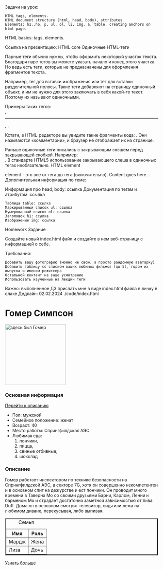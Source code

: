 Задачи на урок:

    HTML tags, elements.
    HTML document structure (html, head, body), attributes
    Elements: h1..h6, p, ul, ol, li, img, a, table, creating anchors on html page.

HTML basics: tags, elements.

Ссылка на презентацию: HTML core Одиночные HTML-теги

Парные теги обычно нужны, чтобы оформить некоторый участок текста. Благодаря паре тегов вы можете указать начало и конец
этого участка. Но ведь есть теги, которые не предназначены для оформления фрагментов текста.

Например, тег для вставки изображения или тег для вставки разделительной полосы. Такие теги добавляют на страницу
одиночный объект, и им не нужно для этого заключать в себя какой-то текст. Поэтому их называют одиночными.

Примеры таких тегов: <br>, <hr>, <img>.

Кстати, в HTML-редакторе вы увидите такие фрагменты кода: <!-- текст -->. Они называются «комментарии», и браузер не
отображает их на странице.

Раньше одиночные теги писались с закрывающим слэшем перед закрывающей скобкой. Например: <br />. В стандарте HTML5
использование закрывающего слеша в одиночных тегах необязательно. HTML element

element - это все от тега до тега (включительно). <tagname>Content goes here...</tagname>
Дополнительная информация по теме:

Информация про head, body: ссылка Документация по тегам и атрибутам: ссылка

    Таблица table: ссылка
    Маркированный список ul: ссылка
    Нумерованный список ol: ссылка
    Заголовок h1: ссылка
    Изображение img: ссылка

Homework Задание

Создайте новый index.html файл и создайте в нем веб-страницу с информацией о себе.

Требования:

    Добавить вашу фотографию (можно не свою, а просто рандомную аватарку)
    Добавить таблицу со списком ваших любимых фильмов (до 5), годом их выпуска и именем режиссера
    Остальной контент на ваше усмотрение
    Использовать изученные на лекции теги

Важно: выполненное ДЗ прислать мне в виде index.html файла в личку в слаке Дедлайн: 02.02.2024 ./code/index.html

<!DOCTYPE html>
<html>
  <head>
    <title>Lesson_01</title>
  </head>
  <body>
    <h1>Гомер Симпсон</h1>
    <img src="https://otkritkis.com/wp-content/uploads/2021/11/Simpsons_09_Homer_V2F_hires1-56e1eccc5f9b5854a9f89a63-640x840-1.jpg" alt="здесь был Гомер" width="200">
    <h3>Основная информация</h3>
    <!-- Якорная ссылка -->
    <a href="#anchor">Перейти к описанию</a>
    <!-- Работа со списками -->
    <ul>
      <li>Пол: мужской</li>
      <li>Семейное положение: женат</li>
      <li>Возраст: 40</li>
      <li>Место работы: Спрингфилдская АЭС</li>
      <li>Любимая еда: 
        <ol>
          <li>пончики,</li> 
          <li>пицца,</li>
          <li>свиные отбивные,</li> 
          <li>шоколад</li>
        </ol>
      </li>
    </ul>
    <!-- Создание якоря -->
    <h3 id="anchor">Описание</h3>
    <p>
      Гомер работает инспектором по технике безопасности на Спрингфилдской АЭС, 
      в секторе 7G, хотя он совершенно некомпетентен и в основном спит на дежурстве и ест пончики. 
      Он проводит много времени в Таверна Мо со своими друзьями Барни, Карлом, Ленни и барменом Мо 
      и страдает достаточно заметной зависимостью от пива Duff. Дома он в основном смотрит телевизор, 
      сидя или лежа на любимом диване, перекусывая, либо выпивая.
    </p>
    <!-- Создание таблицы -->
    <table border="3">
      <caption>Семья</caption>
      <tr>
        <th>Имя</th>
        <th>Роль</th>
      </tr>
      <tr>
        <td>Мардж</td>
        <td>Жена</td>
      </tr>
      <tr>
        <td>Лиза</td>
        <td>Дочь</td>
      </tr>
    </table>
    <a href="https://ru.wikipedia.org/wiki/%D0%93%D0%BE%D0%BC%D0%B5%D1%80_%D0%A1%D0%B8%D0%BC%D0%BF%D1%81%D0%BE%D0%BD" 
      target="_blank"
      title="Больше информации о Гомере">
      Узнать больше
    </a>
  </body>
</html>
